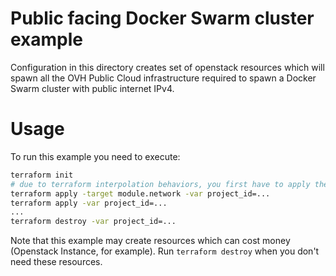 Public facing Docker Swarm cluster example
==========

Configuration in this directory creates set of openstack resources which will spawn all the OVH Public Cloud infrastructure required to spawn a Docker Swarm cluster with public internet IPv4.

Usage
=====

To run this example you need to execute:

```bash
terraform init
# due to terraform interpolation behaviors, you first have to apply the network module.
terraform apply -target module.network -var project_id=...
terraform apply -var project_id=...
...
terraform destroy -var project_id=...
```

Note that this example may create resources which can cost money (Openstack Instance, for example). Run `terraform destroy` when you don't need these resources.
